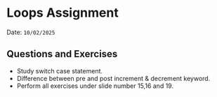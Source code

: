 # Loops Assignment
Date: `10/02/2025`

## Questions and Exercises
- Study switch case statement.
- Difference between pre and post increment & decrement keyword.
- Perform all exercises under slide number 15,16 and 19.